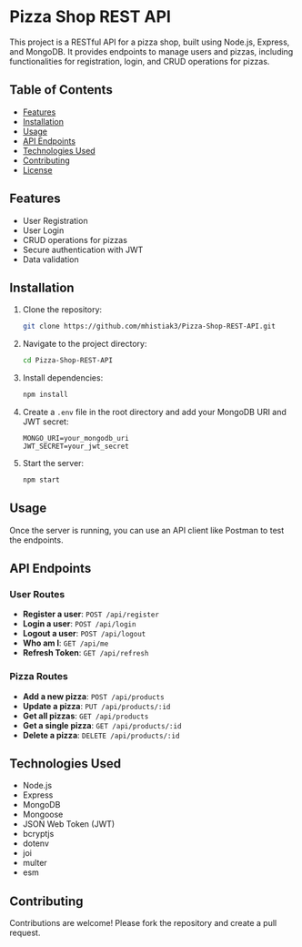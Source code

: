 # Pizza Shop REST API

This project is a RESTful API for a pizza shop, built using Node.js, Express, and MongoDB. It provides endpoints to manage users and pizzas, including functionalities for registration, login, and CRUD operations for pizzas.

## Table of Contents

- [Features](#features)
- [Installation](#installation)
- [Usage](#usage)
- [API Endpoints](#api-endpoints)
- [Technologies Used](#technologies-used)
- [Contributing](#contributing)
- [License](#license)

## Features

- User Registration
- User Login
- CRUD operations for pizzas
- Secure authentication with JWT
- Data validation

## Installation

1. Clone the repository:
   ```bash
   git clone https://github.com/mhistiak3/Pizza-Shop-REST-API.git
   ```

2. Navigate to the project directory:
   ```bash
   cd Pizza-Shop-REST-API
   ```

3. Install dependencies:
   ```bash
   npm install
   ```

4. Create a `.env` file in the root directory and add your MongoDB URI and JWT secret:
   ```env
   MONGO_URI=your_mongodb_uri
   JWT_SECRET=your_jwt_secret
   ```

5. Start the server:
   ```bash
   npm start
   ```

## Usage

Once the server is running, you can use an API client like Postman to test the endpoints.

## API Endpoints

### User Routes

- **Register a user**: `POST /api/register`
- **Login a user**: `POST /api/login`
- **Logout a user**: `POST /api/logout`
- **Who am I**: `GET /api/me`
- **Refresh Token**: `GET /api/refresh`

### Pizza Routes

- **Add a new pizza**: `POST /api/products`
- **Update a pizza**: `PUT /api/products/:id`
- **Get all pizzas**: `GET /api/products`
- **Get a single pizza**: `GET /api/products/:id`
- **Delete a pizza**: `DELETE /api/products/:id`

## Technologies Used

- Node.js
- Express
- MongoDB
- Mongoose
- JSON Web Token (JWT)
- bcryptjs
- dotenv
- joi
- multer
- esm

## Contributing

Contributions are welcome! Please fork the repository and create a pull request.

